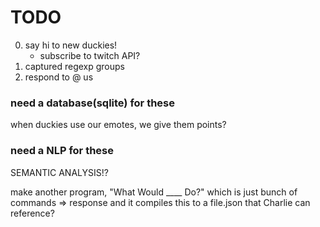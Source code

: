 # TODO
0. say hi to new duckies! 
    - subscribe to twitch API? 
1. captured regexp groups
2. respond to @ us 



### need a database(sqlite) for these
when duckies use our emotes, we give them points?

### need a NLP for these
SEMANTIC ANALYSIS!?

make another program, "What Would ____ Do?"
which is just bunch of commands => response
and it compiles this to a file.json
that Charlie can reference?

